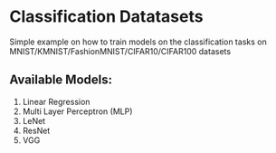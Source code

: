 # Classification Datatasets
 Simple example on how to train models on the classification tasks on MNIST/KMNIST/FashionMNIST/CIFAR10/CIFAR100 datasets

## Available Models:
1. Linear Regression
2. Multi Layer Perceptron (MLP)
3. LeNet
4. ResNet
5. VGG

